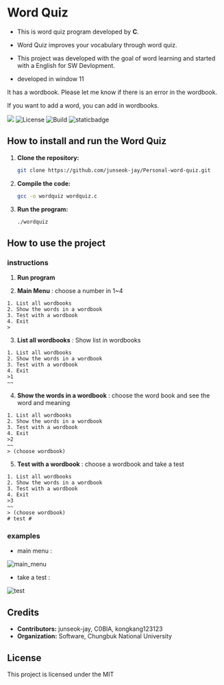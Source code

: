 # Word Quiz

- This is word quiz program developed by **C**.
  
- Word Quiz improves your vocabulary through word quiz. 

- This project was developed with the goal of word learning and started with a English for SW Devlopment.

- developed in window 11

It has a wordbook. Please let me know if there is an error in the wordbook. 

If you want to add a word, you can add in  wordbooks.

<img src="https://img.shields.io/badge/C-A8B9CC?style=flat-square&logo=C&logoColor=black"/> ![License](https://img.shields.io/badge/license-MIT-blue.svg) ![Build](https://img.shields.io/badge/build-passing-brightgreen.svg) ![staticbadge](https://img.shields.io/badge/Windows-0078D6?style=for-the-badge&logo=windows&logoColor=white)
## How to install and run the Word Quiz

1. **Clone the repository:**
   ```bash
   git clone https://github.com/junseok-jay/Personal-word-quiz.git
   ```

2. **Compile the code:**
   ```bash
   gcc -o wordquiz wordquiz.c
   ```

3. **Run the program:**
   ```bash
   ./wordquiz
   ```
   
## How to use the project
### instructions
1. **Run program**
   
3. **Main Menu** : choose a number in 1~4
```
1. List all wordbooks
2. Show the words in a wordbook
3. Test with a wordbook
4. Exit
>
```
3. **List all wordbooks** : Show list in wordbooks
```
1. List all wordbooks
2. Show the words in a wordbook
3. Test with a wordbook
4. Exit
>1
~~
```
4. **Show the words in a wordbook** : choose the word book and see the word and meaning
```
1. List all wordbooks
2. Show the words in a wordbook
3. Test with a wordbook
4. Exit
>2
~~
> (choose wordbook)
```
5. **Test with a wordbook** : choose a wordbook and take a test
```
1. List all wordbooks
2. Show the words in a wordbook
3. Test with a wordbook
4. Exit
>3
~~
> (choose wordbook)
# test #
```
### examples
- main menu :
  
![main_menu](https://github.com/junseok-jay/Personal-word-quiz/assets/92563314/86a9ecec-342f-46d8-8c50-88d203c41a4d)
- take a test :

![test](https://github.com/junseok-jay/Personal-word-quiz/assets/92563314/1c59c171-0ce2-42c0-9809-d2b05ac4811a)


## Credits

- **Contributors:** junseok-jay, C0BlA, kongkang123123
- **Organization:** Software, Chungbuk National University

## License

This project is licensed under the MIT
